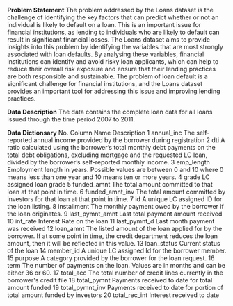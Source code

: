 **Problem Statement**
The problem addressed by the Loans dataset is the challenge of identifying the key factors that can predict whether or not an individual is likely to default on a loan. This is an important issue for financial institutions, as lending to individuals who are likely to default can result in significant financial losses. The Loans dataset aims to provide insights into this problem by identifying the variables that are most strongly associated with loan defaults. By analysing these variables, financial institutions can identify and avoid risky loan applicants, which can help to reduce their overall risk exposure and ensure that their lending practices are both responsible and sustainable. The problem of loan default is a significant challenge for financial institutions, and the Loans dataset provides an important tool for addressing this issue and improving lending practices.


**Data Description**
The data contains the complete loan data for all loans issued through the time period 2007 to 2011.


**Data Dictionsary**
No.	Column Name	Description
1	annual_inc	The self-reported annual income provided by the borrower during registration
2	dti	A ratio calculated using the borrower’s total monthly debt payments on the total debt obligations, excluding mortgage and the requested LC loan, divided by the borrower’s self-reported monthly income.
3	emp_length	Employment length in years. Possible values are between 0 and 10 where 0 means less than one year and 10 means ten or more years.
4	grade	LC assigned loan grade
5	funded_amnt	The total amount committed to that loan at that point in time.
6	funded_amnt_inv	The total amount committed by investors for that loan at that point in time.
7	id	A unique LC assigned ID for the loan listing.
8	installment	The monthly payment owed by the borrower if the loan originates.
9	last_pymnt_amnt	Last total payment amount received
10	int_rate	Interest Rate on the loan
11	last_pymnt_d	Last month payment was received
12	loan_amnt	The listed amount of the loan applied for by the borrower. If at some point in time, the credit department reduces the loan amount, then it will be reflected in this value.
13	loan_status	Current status of the loan
14	member_id	A unique LC assigned Id for the borrower member.
15	purpose	A category provided by the borrower for the loan request.
16	term	The number of payments on the loan. Values are in months and can be either 36 or 60.
17	total_acc	The total number of credit lines currently in the borrower's credit file
18	total_pymnt	Payments received to date for total amount funded
19	total_pymnt_inv	Payments received to date for portion of total amount funded by investors
20	total_rec_int	Interest received to date
